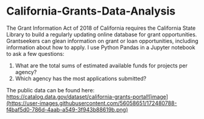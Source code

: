 # California-Grants-Data-Analysis
The Grant Information Act of 2018 of California requires the California State Library to build a regularly updating online database for grant opportunities. Grantseekers can glean information on grant or loan opportunities, including information about how to apply. I use Python Pandas in a Jupyter notebook to ask a few questions:   

1. What are the total sums of estimated available funds for projects per agency?  
2. Which agency has the most applications submitted?

The public data can be found here: https://catalog.data.gov/dataset/california-grants-portal![image](https://user-images.githubusercontent.com/56058651/172480788-f4baf5d0-786d-4aab-a549-3f943b88619b.png)
